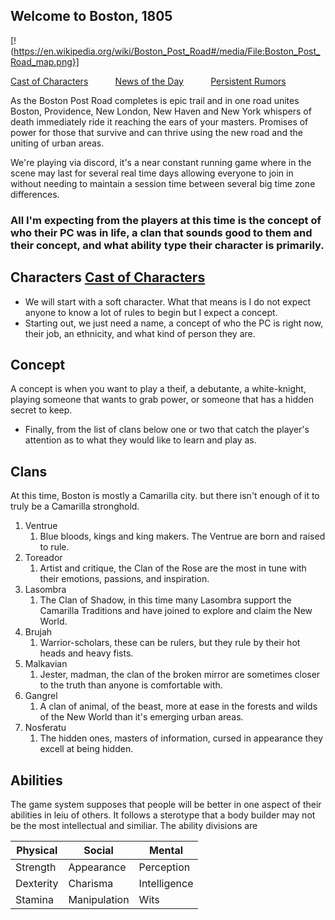 ## Welcome to Boston, 1805

[!(https://en.wikipedia.org/wiki/Boston_Post_Road#/media/File:Boston_Post_Road_map.png}]

[Cast of Characters](coc.md) &nbsp; &nbsp; &nbsp; &nbsp; &nbsp; [News of the Day](dailymsg.md) &nbsp; &nbsp; &nbsp; &nbsp; &nbsp; [Persistent Rumors](rumors.md)

As the Boston Post Road completes is epic trail and in one road unites Boston, Providence, New London, New Haven and New York whispers of death immediately ride it reaching the ears of your masters. Promises of power for those that survive and can thrive using the new road and the uniting of urban areas.

We're playing via discord, it's a near constant running game where in the scene may last for several real time days allowing everyone to join in without needing to maintain a session time between several big time zone differences.

### All I'm expecting from the players at this time is the concept of who their PC was in life, a clan that sounds good to them and their concept, and what ability type their character is primarily.

## Characters [Cast of Characters](coc.md)
- We will start with a soft character. What that means is I do not expect anyone to know a lot of rules to begin but I expect a concept.
- Starting out, we just need a name, a concept of who the PC is right now, their job, an ethnicity, and what kind of person they are.
## Concept
A concept is when you want to play a theif, a debutante, a white-knight, playing someone that wants to grab power, or someone that has a hidden secret to keep.
- Finally, from the list of clans below one or two that catch the player's attention as to what they would like to learn and play as.

## Clans
At this time, Boston is mostly a Camarilla city. but there isn't enough of it to truly be a Camarilla stronghold.
1. Ventrue
    1. Blue bloods, kings and king makers. The Ventrue are born and raised to rule. 
1. Toreador
    1. Artist and critique, the Clan of the Rose are the most in tune with their emotions, passions, and inspiration.
1. Lasombra
    1. The Clan of Shadow, in this time many Lasombra support the Camarilla Traditions and have joined to explore and claim the New World.
1. Brujah
   1. Warrior-scholars, these can be rulers, but they rule by their hot heads and heavy fists.
1. Malkavian
   1. Jester, madman, the clan of the broken mirror are sometimes closer to the truth than anyone is comfortable with.
1. Gangrel
   1. A clan of animal, of the beast, more at ease in the forests and wilds of the New World than it's emerging urban areas.
1. Nosferatu
   1. The hidden ones, masters of information, cursed in appearance they excell at being hidden.
  
## Abilities
The game system supposes that people will be better in one aspect of their abilities in leiu of others. It follows a sterotype that a body builder may not be the most intellectual and similiar. The ability divisions are

Physical | Social | Mental
---------|--------|----------
Strength | Appearance | Perception
Dexterity | Charisma | Intelligence
Stamina | Manipulation | Wits



